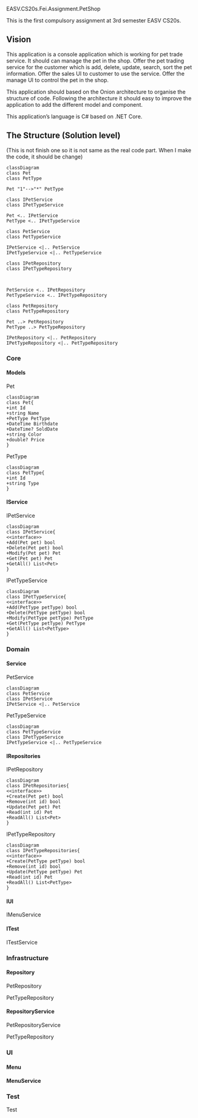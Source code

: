 EASV.CS20s.Fei.Assignment.PetShop

This is the first compulsory assignment at 3rd semester EASV CS20s. 



## Vision

This application is a console application which is working for pet trade service. It should can manage the pet in the shop. Offer the pet trading service for the customer which is add, delete, update, search, sort the pet information. Offer the sales UI to customer to use the service. Offer the manage UI to control the pet in the shop. 

This application should based on the Onion architecture to organise the structure of code. Following the architecture it should easy to improve the application to add the different model and component. 

This application’s language is C# based on .NET Core.

## The Structure (Solution level)

(This is not finish one so it is not same as the real code part. When I make the code, it should be change)

```mermaid
classDiagram
class Pet
class PetType

Pet "1"-->"*" PetType

class IPetService
class IPetTypeService

Pet <.. IPetService
PetType <.. IPetTypeService

class PetService
class PetTypeService

IPetService <|.. PetService
IPetTypeService <|.. PetTypeService

class IPetRepository
class IPetTypeRepository



PetService <.. IPetRepository
PetTypeService <.. IPetTypeRepository

class PetRepository
class PetTypeRepository

Pet ..> PetRepository
PetType ..> PetTypeRepository

IPetRepository <|.. PetRepository
IPetTypeRepository <|.. PetTypeRepository

```



### Core

#### Models

Pet

```mermaid
classDiagram
class Pet{
+int Id
+string Name
+PetType PetType
+DateTime Birthdate
+DateTime? SoldDate
+string Color
+double? Price
}
```



PetType

```mermaid
classDiagram
class PetType{
+int Id
+string Type
}
```





#### IService

IPetService

``` mermaid
classDiagram
class IPetService{
<<interface>>
+Add(Pet pet) bool
+Delete(Pet pet) bool
+Modify(Pet pet) Pet
+Get(Pet pet) Pet
+GetAll() List<Pet>
}
```



IPetTypeService

```mermaid
classDiagram
class IPetTypeService{
<<interface>>
+Add(PetType petType) bool
+Delete(PetType petType) bool
+Modify(PetType petType) PetType
+Get(PetType petType) PetType
+GetAll() List<PetType>
}
```





### Domain

#### Service

PetService

```mermaid
classDiagram
class PetService
class IPetService
IPetService <|.. PetService
```



PetTypeService

```mermaid
classDiagram
class PetTypeService
class IPetTypeService
IPetTypeService <|.. PetTypeService
```



#### IRepositories

IPetRepository

```mermaid
classDiagram
class IPetRepositories{
<<interface>>
+Create(Pet pet) bool
+Remove(int id) bool
+Update(Pet pet) Pet
+Read(int id) Pet
+ReadAll() List<Pet>
}
```



IPetTypeRepository

```mermaid
classDiagram
class IPetTypeRepositories{
<<interface>>
+Create(PetType petType) bool
+Remove(int id) bool
+Update(PetType petType) Pet
+Read(int id) Pet
+ReadAll() List<PetType>
}
```



#### IUI

IMenuService

#### ITest

ITestService





### Infrastructure

#### Repository

PetRepository

PetTypeRepository

#### RepositoryService

PetRepositoryService

PetTypeRepository



### UI

#### Menu

#### MenuService



### Test 

Test





